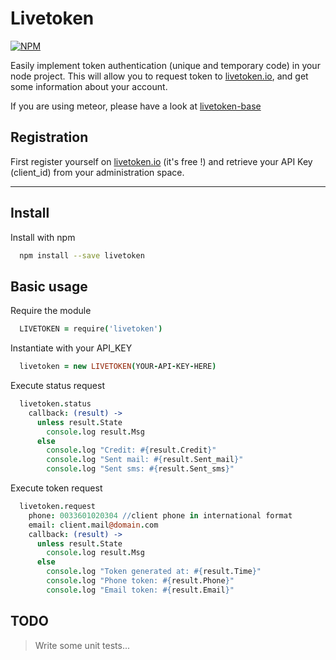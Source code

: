 # Livetoken

[![NPM](https://nodei.co/npm/livetoken.png?compact=true)](https://nodei.co/npm/livetoken/)

Easily implement token authentication (unique and temporary code) in your node project.
This will allow you to request token to [livetoken.io](http://livetoken.io), and get some information about your account.

If you are using meteor, please have a look at [livetoken-base](https://github.com/x62en/livetoken-base)


## Registration

First register yourself on [livetoken.io](http://livetoken.io) (it's free !) and retrieve your API Key (client_id) from your administration space.

___


## Install

Install with npm
  ```sh
    npm install --save livetoken
  ```


## Basic usage

Require the module
  ```coffeescript
    LIVETOKEN = require('livetoken')
  ```

Instantiate with your API_KEY
  ```coffeescript
    livetoken = new LIVETOKEN(YOUR-API-KEY-HERE)
  ```

Execute status request
  ```coffeescript
    livetoken.status
      callback: (result) ->
        unless result.State
          console.log result.Msg
        else
          console.log "Credit: #{result.Credit}"
          console.log "Sent mail: #{result.Sent_mail}"
          console.log "Sent sms: #{result.Sent_sms}"
  ```

Execute token request
  ```coffeescript
    livetoken.request
      phone: 0033601020304 //client phone in international format
      email: client.mail@domain.com
      callback: (result) ->
        unless result.State
          console.log result.Msg
        else
          console.log "Token generated at: #{result.Time}"
          console.log "Phone token: #{result.Phone}"
          console.log "Email token: #{result.Email}"
  ```


## TODO

> Write some unit tests...
